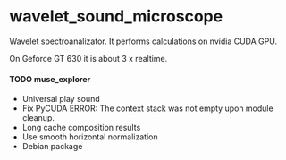 wavelet_sound_microscope
========================

Wavelet spectroanalizator.
It performs calculations on nvidia CUDA GPU.

On Geforce GT 630 it is about 3 x realtime.


#### TODO muse_explorer
* Universal play sound
* Fix PyCUDA ERROR: The context stack was not empty upon module cleanup.
* Long cache composition results
* Use smooth horizontal normalization
* Debian package
